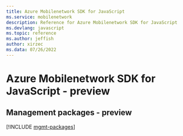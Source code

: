 ```yaml
---
title: Azure Mobilenetwork SDK for JavaScript
ms.service: mobilenetwork
description: Reference for Azure Mobilenetwork SDK for JavaScript
ms.devlang: javascript
ms.topic: reference
ms.author: jeffish
author: xirzec
ms.data: 07/26/2022
---
```

# Azure Mobilenetwork SDK for JavaScript - preview

## Management packages - preview
[!INCLUDE [mgmt-packages](mobilenetwork-mgmt-index.md)]